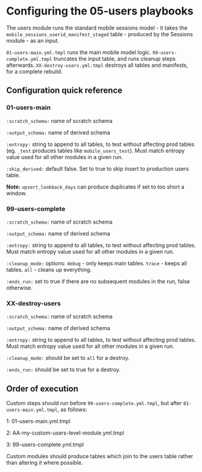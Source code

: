 # Configuring the 05-users playbooks

The users module runs the standard mobile sessions model - it takes the `mobile_sessions_userid_manifest_staged` table - produced by the Sessions module - as an input.

`01-users-main.yml.tmpl` runs the main mobile model logic. `99-users-complete.yml.tmpl` truncates the input table, and runs cleanup steps afterwards. `XX-destroy-users.yml.tmpl` destroys all tables and manifests, for a complete rebuild.

## Configuration quick reference

### 01-users-main

`:scratch_schema:`     name of scratch schema  

`:output_schema:`      name of derived schema

`:entropy:`            string to append to all tables, to test without affecting prod tables (eg. `_test` produces tables like `mobile_users_test`). Must match entropy value used for all other modules in a given run.

`:skip_derived:`       default false. Set to true to skip insert to production users table.

**Note:** `upsert_lookback_days` can produce duplicates if set to too short a window.

### 99-users-complete

`:scratch_schema:`     name of scratch schema

`:output_schema:`      name of derived schema

`:entropy:`            string to append to all tables, to test without affecting prod tables. Must match entropy value used for all other modules in a given run.

`:cleanup_mode:`       options: `debug` - only keeps main tables. `trace` - keeps all tables. `all` - cleans up everything.

`:ends_run:`           set to true if there are no subsequent modules in the run, false otherwise.

### XX-destroy-users

`:scratch_schema:`     name of scratch schema

`:output_schema:`      name of derived schema

`:entropy:`            string to append to all tables, to test without affecting prod tables. Must match entropy value used for all other modules in a given run.

`:cleanup_mode:`       should be set to `all` for a destroy.

`:ends_run:`           should be set to true for a destroy.

## Order of execution

Custom steps should run before `99-users-complete.yml.tmpl`, but after `01-users-main.yml.tmpl`, as follows:

1: 01-users-main.yml.tmpl

2: AA-my-custom-users-level-module.yml.tmpl

3: 99-users-complete.yml.tmpl

Custom modules should produce tables which join to the users table rather than altering it where possible.

